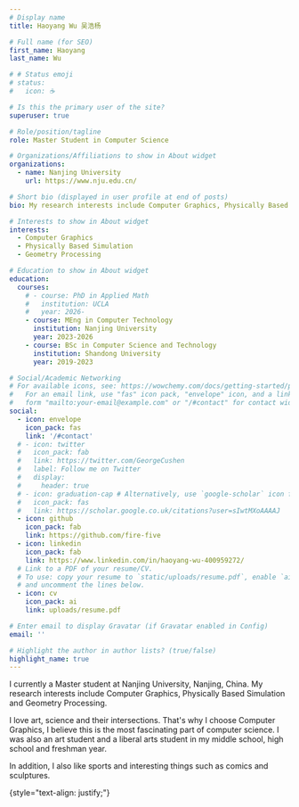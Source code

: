```yaml
---
# Display name
title: Haoyang Wu 吴浩杨

# Full name (for SEO)
first_name: Haoyang
last_name: Wu

# # Status emoji
# status:
#   icon: ☕️

# Is this the primary user of the site?
superuser: true

# Role/position/tagline
role: Master Student in Computer Science

# Organizations/Affiliations to show in About widget
organizations:
  - name: Nanjing University
    url: https://www.nju.edu.cn/

# Short bio (displayed in user profile at end of posts)
bio: My research interests include Computer Graphics, Physically Based Simulation and Geometry Processing.

# Interests to show in About widget
interests:
  - Computer Graphics
  - Physically Based Simulation
  - Geometry Processing

# Education to show in About widget
education:
  courses:
    # - course: PhD in Applied Math
    #   institution: UCLA
    #   year: 2026-
    - course: MEng in Computer Technology
      institution: Nanjing University
      year: 2023-2026
    - course: BSc in Computer Science and Technology
      institution: Shandong University
      year: 2019-2023

# Social/Academic Networking
# For available icons, see: https://wowchemy.com/docs/getting-started/page-builder/#icons
#   For an email link, use "fas" icon pack, "envelope" icon, and a link in the
#   form "mailto:your-email@example.com" or "/#contact" for contact widget.
social:
  - icon: envelope
    icon_pack: fas
    link: '/#contact'
  # - icon: twitter
  #   icon_pack: fab
  #   link: https://twitter.com/GeorgeCushen
  #   label: Follow me on Twitter
  #   display:
  #     header: true
  # - icon: graduation-cap # Alternatively, use `google-scholar` icon from `ai` icon pack
  #   icon_pack: fas
  #   link: https://scholar.google.co.uk/citations?user=sIwtMXoAAAAJ
  - icon: github
    icon_pack: fab
    link: https://github.com/fire-five
  - icon: linkedin
    icon_pack: fab
    link: https://www.linkedin.com/in/haoyang-wu-400959272/
  # Link to a PDF of your resume/CV.
  # To use: copy your resume to `static/uploads/resume.pdf`, enable `ai` icons in `params.yaml`,
  # and uncomment the lines below.
  - icon: cv
    icon_pack: ai
    link: uploads/resume.pdf

# Enter email to display Gravatar (if Gravatar enabled in Config)
email: ''

# Highlight the author in author lists? (true/false)
highlight_name: true
---
```



I currently a Master student at Nanjing University, Nanjing, China. My research interests include Computer Graphics, Physically Based Simulation and Geometry Processing.

I love art, science and their intersections. That's why I choose Computer Graphics, I believe this is the most fascinating part of computer science. I was also an art student and a liberal arts student in my middle school, high school and freshman year.

In addition, I also like sports and interesting things such as comics and sculptures.

{style="text-align: justify;"}
